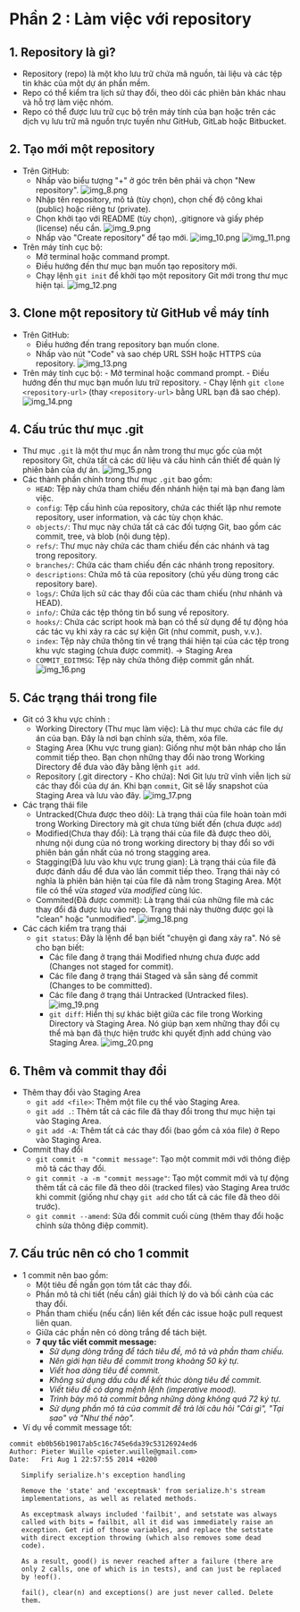 # Phần 2 : Làm việc với repository
## 1. **Repository là gì?**
 * Repository (repo) là một kho lưu trữ chứa mã nguồn, tài liệu và các tệp tin khác của một dự án phần mềm.
 * Repo có thể kiểm tra lịch sử thay đổi, theo dõi các phiên bản khác nhau và hỗ trợ làm việc nhóm.
 * Repo có thể được lưu trữ cục bộ trên máy tính của bạn hoặc trên các dịch vụ lưu trữ mã nguồn trực tuyến như GitHub, GitLab hoặc Bitbucket.
 ## 2. **Tạo mới một repository**
 * Trên GitHub:
     - Nhấp vào biểu tượng "+" ở góc trên bên phải và chọn "New repository".
   ![img_8.png](Image/img_8.png)
     - Nhập tên repository, mô tả (tùy chọn), chọn chế độ công khai (public) hoặc riêng tư (private).
     - Chọn khởi tạo với README (tùy chọn), .gitignore và giấy phép (license) nếu cần.
   ![img_9.png](Image/img_9.png)
     - Nhấp vào "Create repository" để tạo mới.
   ![img_10.png](Image/img_10.png)
   ![img_11.png](Image/img_11.png)
 * Trên máy tính cục bộ:
     - Mở terminal hoặc command prompt.
     - Điều hướng đến thư mục bạn muốn tạo repository mới.
     - Chạy lệnh `git init` để khởi tạo một repository Git mới trong thư mục hiện tại.
   ![img_12.png](Image/img_12.png)
 ## 3. **Clone một repository từ GitHub về máy tính**
 * Trên GitHub:
     - Điều hướng đến trang repository bạn muốn clone.
     - Nhấp vào nút "Code" và sao chép URL SSH hoặc HTTPS của repository.
   ![img_13.png](Image/img_13.png)
 * Trên máy tính cục bộ:
        - Mở terminal hoặc command prompt.
        - Điều hướng đến thư mục bạn muốn lưu trữ repository.
        - Chạy lệnh `git clone <repository-url>` (thay `<repository-url>` bằng URL bạn đã sao chép).
    ![img_14.png](Image/img_14.png)
## 4. **Cấu trúc thư mục .git**
- Thư mục `.git` là một thư mục ẩn nằm trong thư mục gốc của một repository Git, chứa tất cả các dữ liệu và cấu hình cần thiết để quản lý phiên bản của dự án.
![img_15.png](Image/img_15.png)
- Các thành phần chính trong thư mục `.git` bao gồm:
  - `HEAD`: Tệp này chứa tham chiếu đến nhánh hiện tại mà bạn đang làm việc.
  - `config`: Tệp cấu hình của repository, chứa các thiết lập như remote repository, user information, và các tùy chọn khác.
  - `objects/`: Thư mục này chứa tất cả các đối tượng Git, bao gồm các commit, tree, và blob (nội dung tệp).
  - `refs/`: Thư mục này chứa các tham chiếu đến các nhánh và tag trong repository.
  - `branches/`: Chứa các tham chiếu đến các nhánh trong repository.
  - `descriptions`: Chứa mô tả của repository (chủ yếu dùng trong các repository bare).
  - `logs/`: Chứa lịch sử các thay đổi của các tham chiếu (như nhánh và HEAD).
  - `info/`: Chứa các tệp thông tin bổ sung về repository.
  - `hooks/`: Chứa các script hook mà bạn có thể sử dụng để tự động hóa các tác vụ khi xảy ra các sự kiện Git (như commit, push, v.v.).
  - `index`: Tệp này chứa thông tin về trạng thái hiện tại của các tệp trong khu vực staging (chưa được commit). -> Staging Area
  - `COMMIT_EDITMSG`: Tệp này chứa thông điệp commit gần nhất.
![img_16.png](Image/img_16.png)
## 5. **Các trạng thái trong file**
* Git có 3 khu vực chính :
  - Working Directory (Thư mục làm việc): Là thư mục chứa các file dự án của bạn. Đây là nơi bạn chỉnh sửa, thêm, xóa file.
  - Staging Area (Khu vực trung gian): Giống như một bản nháp cho lần commit tiếp theo. Bạn chọn những thay đổi nào trong Working Directory để đưa vào đây bằng lệnh `git add`.
  - Repository (.git directory - Kho chứa): Nơi Git lưu trữ vĩnh viễn lịch sử các thay đổi của dự án. Khi bạn `commit`, Git sẽ lấy snapshot của Staging Area và lưu vào đây.
![img_17.png](Image/img_17.png)
* Các trạng thái file
  - Untracked(Chưa được theo dõi): Là trạng thái của file hoàn toàn mới trong Working Directory mà git chưa từng biết đến (chưa được `add`)
  - Modified(Chưa thay đổi): Là trạng thái của file đã được theo dõi, nhưng nội dung của nó trong working directory bị thay đổi so với phiên bản gần nhất của nó trong stagging area.
  - Stagging(Đã lưu vào khu vực trung gian): Là trạng thái của file đã được đánh dấu để đưa vào lần commit tiếp theo. Trạng thái này có nghĩa là phiên bản hiện tại của file đã nằm trong Staging Area. Một file có thể vừa _staged_ vừa _modified_ cùng lúc.
  - Commited(Đã được commit): Là trạng thái của những file mà các thay đổi đã được lưu vào repo. Trạng thái này thường được gọi là "clean" hoặc "unmodified".
![img_18.png](Image/img_18.png)
* Các cách kiểm tra trạng thái
  - `git status`: Đây là lệnh để bạn biết "chuyện gì đang xảy ra". Nó sẽ cho bạn biết:
    + Các file đang ở trạng thái Modified nhưng chưa được add (Changes not staged for commit). 
    + Các file đang ở trạng thái Staged và sẵn sàng để commit (Changes to be committed). 
    + Các file đang ở trạng thái Untracked (Untracked files).
    ![img_19.png](Image/img_19.png)
    + `git diff`: Hiển thị sự khác biệt giữa các file trong Working Directory và Staging Area. Nó giúp bạn xem những thay đổi cụ thể mà bạn đã thực hiện trước khi quyết định add chúng vào Staging Area.
    ![img_20.png](Image/img_20.png)
## 6. **Thêm và commit thay đổi**
* Thêm thay đổi vào Staging Area
  - `git add <file>`: Thêm một file cụ thể vào Staging Area.
  - `git add .`: Thêm tất cả các file đã thay đổi trong thư mục hiện tại vào Staging Area.
  - `git add -A`: Thêm tất cả các thay đổi (bao gồm cả xóa file) ở Repo vào Staging Area.
* Commit thay đổi
  - `git commit -m "commit message"`: Tạo một commit mới với thông điệp mô tả các thay đổi.
  - `git commit -a -m "commit message"`: Tạo một commit mới và tự động thêm tất cả các file đã theo dõi (tracked files) vào Staging Area trước khi commit (giống như chạy `git add` cho tất cả các file đã theo dõi trước).
  - `git commit --amend`: Sửa đổi commit cuối cùng (thêm thay đổi hoặc chỉnh sửa thông điệp commit).
## 7. **Cấu trúc nên có cho 1 commit**
- 1 commit nên bao gồm:
  - Một tiêu đề ngắn gọn tóm tắt các thay đổi.
  - Phần mô tả chi tiết (nếu cần) giải thích lý do và bối cảnh của các thay đổi.
  - Phần tham chiếu (nếu cần) liên kết đến các issue hoặc pull request liên quan.
  - Giữa các phần nên có dòng trắng để tách biệt.
  - **7 quy tắc viết commit message:**
    + _Sử dụng dòng trắng để tách tiêu đề, mô tả và phần tham chiếu._
    + _Nên giới hạn tiêu đề commit trong khoảng 50 ký tự._
    +  _Viết hoa dòng tiêu đề commit._
    +  _Không sử dụng dấu câu để kết thúc dòng tiêu đề commit._
    +  _Viết tiêu đề có dạng mệnh lệnh (imperative mood)._
    +  _Trình bày mô tả commit bằng những dòng không quá 72 ký tự._
    +  _Sử dụng phần mô tả của commit để trả lời câu hỏi "Cái gì", "Tại sao" và "Như thế nào"._
- Ví dụ về commit message tốt:
```
commit eb0b56b19017ab5c16c745e6da39c53126924ed6
Author: Pieter Wuille <pieter.wuille@gmail.com>
Date:   Fri Aug 1 22:57:55 2014 +0200

   Simplify serialize.h's exception handling

   Remove the 'state' and 'exceptmask' from serialize.h's stream
   implementations, as well as related methods.

   As exceptmask always included 'failbit', and setstate was always
   called with bits = failbit, all it did was immediately raise an
   exception. Get rid of those variables, and replace the setstate
   with direct exception throwing (which also removes some dead
   code).

   As a result, good() is never reached after a failure (there are
   only 2 calls, one of which is in tests), and can just be replaced
   by !eof().

   fail(), clear(n) and exceptions() are just never called. Delete
   them.
```

  
 
